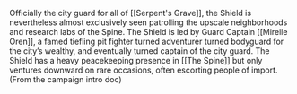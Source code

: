 Officially the city guard for all of [[Serpent's Grave]], the Shield is nevertheless almost exclusively seen patrolling the upscale neighborhoods and research labs of the Spine. The Shield is led by Guard Captain [[Mirelle Oren]], a famed tiefling pit fighter turned adventurer turned bodyguard for the city’s wealthy, and eventually turned captain of the city guard. The Shield has a heavy peacekeeping presence in [[The Spine]] but only ventures downward on rare occasions, often escorting people of import. (From the campaign intro doc)